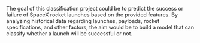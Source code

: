 The goal of this classification project could be to predict the success or failure of SpaceX rocket launches based on the provided features. 
By analyzing historical data regarding launches, payloads, rocket specifications, and other factors, the aim would be to build a model that can classify whether a launch will be successful or not.
